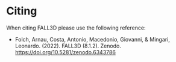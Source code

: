 # Citing

When citing FALL3D please use the following reference:

* Folch, Arnau, Costa, Antonio, Macedonio, Giovanni, &
Mingari, Leonardo. (2022). FALL3D (8.1.2).
Zenodo. <https://doi.org/10.5281/zenodo.6343786>

